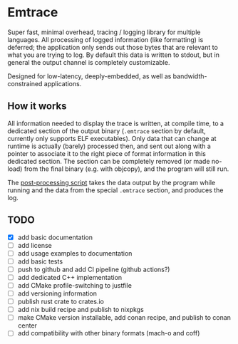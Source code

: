# Emtrace

Super fast, minimal overhead, tracing / logging library for multiple languages.
All processing of logged information (like formatting) is deferred; the
application only sends out those bytes that are relevant to what you are trying
to log. By default this data is written to stdout, but in general the output
channel is completely customizable.

Designed for low-latency, deeply-embedded, as well as bandwidth-constrained
applications.

## How it works

All information needed to display the trace is written, at compile time, to a
dedicated section of the output binary (`.emtrace` section by default, currently
only supports ELF executables). Only data that can change at runtime is actually
(barely) processed then, and sent out along with a pointer to associate it to
the right piece of format information in this dedicated section. The section can
be completely removed (or made no-load) from the final binary (e.g. with
objcopy), and the program will still run.

The [post-processing script](./emtrace.py) takes the data output by the program
while running and the data from the special `.emtrace` section, and produces the
log.

## TODO

- [x] add basic documentation
- [ ] add license
- [ ] add usage examples to documentation
- [ ] add basic tests
- [ ] push to github and add CI pipeline (github actions?)
- [ ] add dedicated C++ implementation
- [ ] add CMake profile-switching to justfile
- [ ] add versioning information
- [ ] publish rust crate to crates.io
- [ ] add nix build recipe and publish to nixpkgs
- [ ] make CMake version installable, add conan recipe, and publish to conan
  center
- [ ] add compatibility with other binary formats (mach-o and coff)
